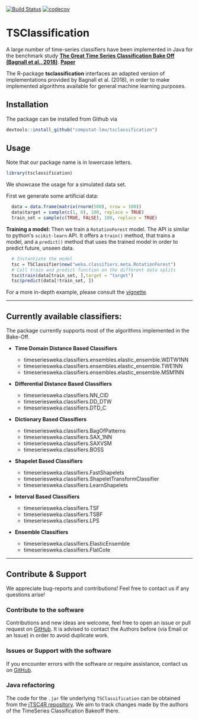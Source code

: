 [![Build Status](https://travis-ci.org/compstat-lmu/TSClassification.svg?branch=master)](https://travis-ci.org/compstat-lmu/TSClassification)
[![codecov](https://codecov.io/gh/compstat-lmu/TSClassification/branch/master/graph/badge.svg)](https://codecov.io/gh/compstat-lmu/TSClassification)

# TSClassification

A large number of time-series classifiers have been implemented in
Java for the benchmark study [**The Great Time Series Classification Bake Off (Bagnall et al., 2018)**](http://timeseriesclassification.com/).
**[Paper](https://arxiv.org/abs/1602.01711)**

The R-package **tsclassification** interfaces an adapted version of implementations provided by Bagnall et al. (2018),
in order to make implemented algorithms available for general machine learning purposes.


## Installation

The package can be installed from Github via

```r
devtools::install_github("compstat-lmu/tsclassification")
```

## Usage
Note that our package name is in lowercase letters.
```r
library(tsclassification)
```

We showcase the usage for a simulated data set.

First we generate some artificial data:

```r
  data = data.frame(matrix(rnorm(500), nrow = 100))
  data$target = sample(c(1, 0), 100, replace = TRUE)
  train_set = sample(c(TRUE, FALSE), 100, replace = TRUE)
```

**Training a model:**
Then we train a `RotationForest` model.
The API is similar to python's `scikit-learn` API.
It offers a `train()` method, that trains a model, and a `predict()` method that uses the trained
model in order to predict future, unseen data.

```r
  # Instantiate the model
  tsc = TSClassifier$new("weka.classifiers.meta.RotationForest")
  # Call train and predict function on the different data splits
  tsc$train(data[train_set, ],target = "target")
  tsc$predict(data[!train_set, ])
```
For a more in-depth example, please consult the
[vignette](https://github.com/compstat-lmu/TSClassification/blob/master/vignettes/TimeSeriesClassification.Rmd).

---

## Currently available classifiers:
The package currently supports most of the algorithms implemented in the Bake-Off.


- **Time Domain Distance Based Classifiers**
    - timeseriesweka.classifiers.ensembles.elastic_ensemble.WDTW1NN
    - timeseriesweka.classifiers.ensembles.elastic_ensemble.TWE1NN
    - timeseriesweka.classifiers.ensembles.elastic_ensemble.MSM1NN

- **Differential Distance Based Classifiers**
    - timeseriesweka.classifiers.NN_CID
    - timeseriesweka.classifiers.DD_DTW
    - timeseriesweka.classifiers.DTD_C

- **Dictionary Based Classifiers**
    - timeseriesweka.classifiers.BagOfPatterns
    - timeseriesweka.classifiers.SAX_1NN
    - timeseriesweka.classifiers.SAXVSM
    - timeseriesweka.classifiers.BOSS

- **Shapelet Based Classifiers**
    - timeseriesweka.classifiers.FastShapelets
    - timeseriesweka.classifiers.ShapeletTransformClassifier
    - timeseriesweka.classifiers.LearnShapelets

- **Interval Based Classifiers**
    - timeseriesweka.classifiers.TSF
    - timeseriesweka.classifiers.TSBF
    - timeseriesweka.classifiers.LPS


- **Ensemble Classifiers**
    - timeseriesweka.classifiers.ElasticEnsemble
    - timeseriesweka.classifiers.FlatCote


---

## Contribute & Support

We appreciate bug-reports and contributions! Feel free to contact us if any questions arise!

### Contribute to the software

Contributions and new ideas are welcome, feel free to open an issue or pull request on [GitHub](https://github.com/compstat-lmu/TSClassification). It is advised to contact the Authors before (via Email or an Issue) in order to avoid duplicate work.

### Issues or Support with the software

If you encounter errors with the software or require assistance, contact us on [GitHub](https://github.com/compstat-lmu/TSClassification).

### Java refactoring

The code for the `.jar` file underlying `TSClassification` can be obtained from the [jTSC4R repository](https://github.com/compstat-lmu/jTSC4R). We aim to track changes made by the authors of the TimeSeries Classification Bakeoff there.
